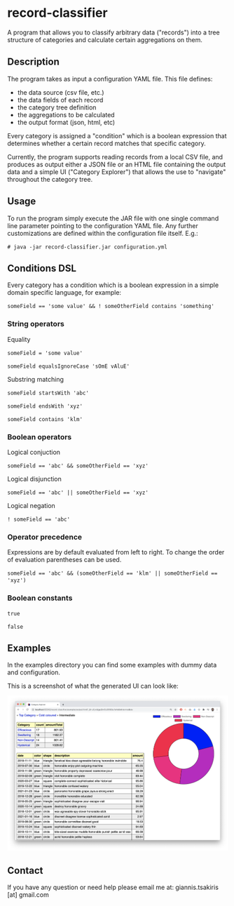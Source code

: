# record-classifier

A program that allows you to classify arbitrary data
("records") into a tree structure of categories
and calculate certain aggregations on them.

## Description

The program takes as input a configuration YAML file. This file
defines:

- the data source (csv file, etc.)
- the data fields of each record
- the category tree definition
- the aggregations to be calculated
- the output format (json, html, etc)

Every category is assigned a "condition" which is a boolean
expression that determines whether a certain record matches
that specific category.

Currently, the program supports reading records from a local
CSV file, and produces as output either a JSON file or an
HTML file containing the output data and a simple UI
("Category Explorer") that allows the use to "navigate" throughout
the category tree.

## Usage

To run the program simply execute the JAR file with one
single command line parameter pointing to the configuration
YAML file. Any further customizations are defined within
the configuration file itself. E.g.:

```
# java -jar record-classifier.jar configuration.yml
```

## Conditions DSL

Every category has a condition which is a boolean expression in a
simple domain specific language, for example:

```
someField == 'some value' && ! someOtherField contains 'something'
```

### String operators

Equality

```
someField = 'some value'
```

```
someField equalsIgnoreCase 'sOmE vAluE'
```

Substring matching

```
someField startsWith 'abc'
```

```
someField endsWith 'xyz'
```

```
someField contains 'klm'
```

### Boolean operators

Logical conjuction

```
someField == 'abc' && someOtherField == 'xyz'
```

Logical disjunction

```
someField == 'abc' || someOtherField == 'xyz'
```

Logical negation

```
! someField == 'abc'
```

### Operator precedence

Expressions are by default evaluated from left to right. To change
the order of evaluation parentheses can be used.

```
someField == 'abc' && (someOtherField == 'klm' || someOtherField == 'xyz')
```

### Boolean constants

```
true
```

```
false
```

## Examples

In the examples directory you can find some examples with
dummy data and configuration.

This is a screenshot of what the generated UI can look like:

![Record Explorer UI Screenshot](examples/category-explorer-screenshot.png)

## Contact

If you have any question or need help please email me at:
giannis.tsakiris [at] gmail.com
